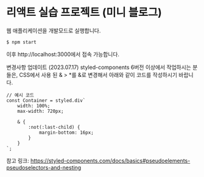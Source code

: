 # 리액트 실습 프로젝트 (미니 블로그)
웹 애플리케이션을 개발모드로 실행합니다.
```
$ npm start
```
이후 http://localhost:3000에서 접속 가능합니다.

변경사항 업데이트 (2023.07.17)
styled-components 6버전 이상에서 작업하시는 분들은, CSS에서 사용 된 & > *를 &로 변경해서 아래와 같이 코드를 작성하시기 바랍니다.
```
// 예시 코드
const Container = styled.div`
    width: 100%;
    max-width: 720px;

    & {
        :not(:last-child) {
            margin-bottom: 16px;
        }
    }
`;
```
참고 링크: https://styled-components.com/docs/basics#pseudoelements-pseudoselectors-and-nesting
